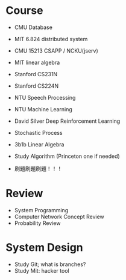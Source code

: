 # Course
- CMU Database
- MIT 6.824 distributed system
- CMU 15213 CSAPP / NCKU(jserv)
- MIT linear algebra
- Stanford CS231N
- Stanford CS224N
- NTU Speech Processing
- NTU Machine Learning
- David Silver Deep Reinforcement Learning
- Stochastic Process
- 3b1b Linear Algebra

- Study Algorithm (Princeton one if needed)
- 刷題刷題刷題！！！

# Review
- System Programming
- Computer Network Concept Review
- Probability Review

# System Design
- Study Git; what is branches?
- Study Mit: hacker tool
